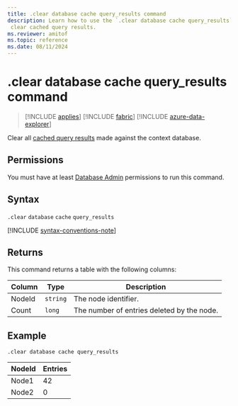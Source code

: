 ```yaml
---
title: .clear database cache query_results command
description: Learn how to use the `.clear database cache query_results` command to clear all cached query results from the database.
 clear cached query results.
ms.reviewer: amitof
ms.topic: reference
ms.date: 08/11/2024
---
```

# .clear database cache query_results command

> [!INCLUDE [applies](../includes/applies-to-version/applies.md)] [!INCLUDE [fabric](../includes/applies-to-version/fabric.md)] [!INCLUDE [azure-data-explorer](../includes/applies-to-version/azure-data-explorer.md)]

Clear all [cached query results](../query/query-results-cache.md) made against the context database.

## Permissions

You must have at least [Database Admin](../access-control/role-based-access-control.md) permissions to run this command.

## Syntax

`.clear` `database` `cache` `query_results`

[!INCLUDE [syntax-conventions-note](../includes/syntax-conventions-note.md)]

## Returns

This command returns a table with the following columns:

|Column    |Type    |Description |
|---|---|--- |
|NodeId|`string`|The node identifier. |
|Count|`long`|The number of entries deleted by the node. |

## Example

```kusto
.clear database cache query_results
```

|NodeId|Entries|
|---|---|
|Node1|42 |
|Node2|0 |
